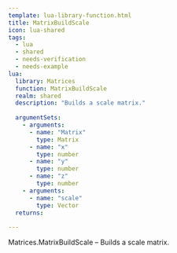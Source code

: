 ```yaml
---
template: lua-library-function.html
title: MatrixBuildScale
icon: lua-shared
tags:
  - lua
  - shared
  - needs-verification
  - needs-example
lua:
  library: Matrices
  function: MatrixBuildScale
  realm: shared
  description: "Builds a scale matrix."
  
  argumentSets:
    - arguments:
      - name: "Matrix"
        type: Matrix
      - name: "x"
        type: number
      - name: "y"
        type: number
      - name: "z"
        type: number
    - arguments:
      - name: "scale"
        type: Vector
  returns:
    
---
```


<div class="lua__search__keywords">
Matrices.MatrixBuildScale &#x2013; Builds a scale matrix.
</div>
